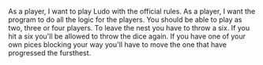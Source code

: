 As a player, I want to play Ludo with the official rules.
As a player, I want the program to do all the logic for the players.
You should be able to play as two, three or four players.
To leave the nest you have to throw a six.
If you hit a six you'll be allowed to throw the dice again.
If you have one of your own pices blocking your way you'll have to move the one that have progressed the fursthest.
